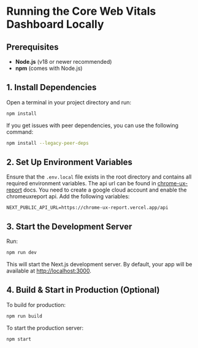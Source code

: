 # Running the Core Web Vitals Dashboard Locally

## Prerequisites
- **Node.js** (v18 or newer recommended)
- **npm** (comes with Node.js)

## 1. Install Dependencies
Open a terminal in your project directory and run:
```bash
npm install
```
If you get issues with peer dependencies, you can use the following command:
```bash
npm install --legacy-peer-deps
```

## 2. Set Up Environment Variables
Ensure that the `.env.local` file exists in the root directory and contains all required environment variables. The api url can be found in [chrome-ux-report](https://developer.chrome.com/docs/crux/api?authuser=1) docs. You need to create a google cloud account and enable the chromeuxreport api. Add the following variables:

```
NEXT_PUBLIC_API_URL=https://chrome-ux-report.vercel.app/api
```


## 3. Start the Development Server
Run:
```bash
npm run dev
```
This will start the Next.js development server. By default, your app will be available at [http://localhost:3000](http://localhost:3000).

## 4. Build & Start in Production (Optional)
To build for production:
```bash
npm run build
```
To start the production server:
```bash
npm start
```